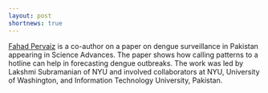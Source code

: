 ```yaml
---
layout: post
shortnews: true
---
```

[Fahad Pervaiz][fp] is a co-author on a paper on dengue surveillance in Pakistan appearing in Science Advances. The paper shows how calling patterns to a hotline can help in forecasting dengue outbreaks.  The work was led by Lakshmi Subramanian of NYU and involved collaborators at NYU, University of Washington, and Information Technology University, Pakistan.

[fp]: http://advances.sciencemag.org/content/2/7/e1501215
